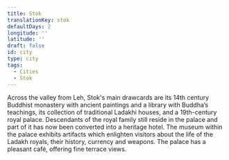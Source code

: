 ```yaml
---
title: Stok
translationKey: stok
defaultDays: 2
longitude: ''
latitude: ''
draft: false
id: city
type: city
tags:
  - Cities
  - Stok
---
```

Across the valley from Leh, Stok's main drawcards are its 14th century Buddhist monastery with ancient paintings and a library with Buddha’s teachings, its collection of traditional Ladakhi houses, and a 19th-century royal palace.  Descendants of the royal family still reside in the palace and part of it has now been converted into a heritage hotel. The museum within the palace exhibits artifacts which enlighten visitors about the life of the Ladakh royals, their history, currency and weapons. The palace has a pleasant café, offering fine terrace views.